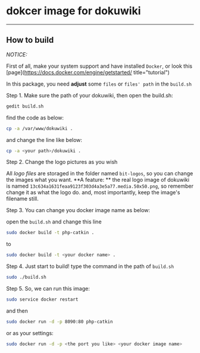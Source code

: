 # dokcer image for dokuwiki
* * *
## How to build
_NOTICE:_

First of all, make your system support and have installed ``Docker``, 
or look this [page](https://docs.docker.com/engine/getstarted/ title="tutorial")

In this package, you need **adjust** some ``files`` or ``files' path`` in the ``build.sh``

Step 1. Make sure the path of your dokuwiki, then open the build.sh:

   ``` bash
   gedit build.sh
   ```

   find the code as below:

   ``` bash
   cp -a /var/www/dokuwiki .
   ```

   and change the line like below:

   ``` bash
   cp -a <your path>/dokuwiki .
   ```

Step 2. Change the logo pictures as you wish

   All _logo files_ are storaged in the folder named ``bit-logos``, so you can change the images what you want. **A feature: ** the real logo image of dokuwiki is named ``13c634a1631feaa9123f303d4a3e5a77.media.50x50.png``, so remember change it as what the logo do. and, most importantly, keep the image's filename still.

Step 3. You can change you docker image name as below:

   open the ``build.sh`` and change this line

   ``` bash
   sudo docker build -t php-catkin .
   ```
   to

   ``` bash
   sudo docker build -t <your docker name> .
   ```

Step 4. Just start to build! type the command in the path of ``build.sh``

   ``` bash
   sudo ./build.sh
   ```

Step 5. So, we can run this image:

   ``` bash
   sudo service docker restart
   ```

   and then

   ``` bash
   sudo docker run -d -p 8090:80 php-catkin
   ```

   or as your settings:

   ``` bash
   sudo docker run -d -p <the port you like> <your docker image name>
   ```